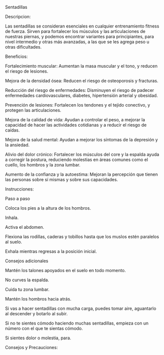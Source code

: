 Sentadillas

Descripcion:

Las sentadillas se consideran esenciales en cualquier entrenamiento fitness de fuerza. 
Sirven para fortalecer los músculos y las articulaciones de nuestras piernas, y podemos encontrar 
variantes para principiantes, para nivel intermedio y otras más avanzadas, a las que se les agrega
peso u otras dificultades.


Beneficios: 


Fortalecimiento muscular: Aumentan la masa muscular y el tono, y reducen el riesgo de lesiones. 

Mejora de la densidad ósea: Reducen el riesgo de osteoporosis y fracturas. 

Reducción del riesgo de enfermedades: Disminuyen el riesgo de padecer enfermedades cardiovasculares,
 diabetes, hipertensión arterial y obesidad. 

Prevención de lesiones: Fortalecen los tendones y el tejido conectivo, y protegen las articulaciones. 

Mejora de la calidad de vida: Ayudan a controlar el peso, a mejorar la capacidad de hacer las actividades 
cotidianas y a reducir el riesgo de caídas. 

Mejora de la salud mental: Ayudan a mejorar los síntomas de la depresión y la ansiedad. 

Alivio del dolor crónico: Fortalecer los músculos del core y la espalda ayuda a corregir la postura,
 reduciendo molestias en áreas comunes como el cuello, los hombros y la zona lumbar. 

Aumento de la confianza y la autoestima: Mejoran la percepción que tienen las personas sobre sí mismas y sobre sus capacidades. 


Instrucciones:

Paso a paso 

Coloca los pies a la altura de los hombros.

Inhala.

Activa el abdomen.

Flexiona las rodillas, caderas y tobillos hasta que los muslos estén paralelos al suelo.

Exhala mientras regresas a la posición inicial.

Consejos adicionales 

Mantén los talones apoyados en el suelo en todo momento.

No curves la espalda.

Cuida tu zona lumbar.

Mantén los hombros hacia atrás.

Si vas a hacer sentadillas con mucha carga, puedes tomar aire, aguantarlo al descender y botarlo al subir.

Si no te sientes cómodo haciendo muchas sentadillas, empieza con un número con el que te sientas cómodo.

Si sientes dolor o molestia, para.



Consejos y Precauciones: 

